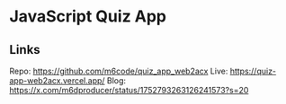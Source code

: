 # JavaScript Quiz App

## Links
Repo: https://github.com/m6code/quiz_app_web2acx
Live: https://quiz-app-web2acx.vercel.app/
Blog: https://x.com/m6dproducer/status/1752793263126241573?s=20